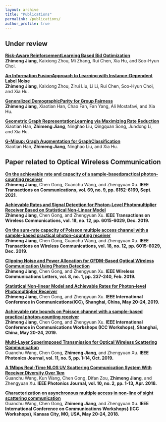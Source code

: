 ```yaml
---
layout: archive
title: "Publications"
permalink: /publications/
author_profile: true
---
```


## Under review
<b>[Risk-Aware ReinforcementLearning Based Bid Optimization](??)
</b><br><b>Zhimeng Jiang</b>, Kaixiong Zhou, Mi Zhang, Rui Chen, Xia Hu, and Soo-Hyun Choi.

<b>[An Information FusionApproach to Learning with Instance-Dependent Label Noise](??)
</b><br><b>Zhimeng Jiang</b>, Kaixiong Zhou, Zirui Liu, Li Li, Rui Chen, Soo-Hyun Choi, and Xia Hu. 

<b>[Generalized DemographicParity for Group Fairness](??)
</b><br><b>Zhimeng Jiang</b>, Xiaotian Han, Chao Fan, Fan Yang, Ali Mostafavi, and Xia Hu. 

<b>[Geometric Graph RepresentationLearning via Maximizing Rate Reduction](??)
</b><br>Xiaotian Han, <b>Zhimeng Jiang</b>, Ninghao Liu, Qingquan Song, Jundong Li, and Xia Hu.


<b>[G-Mixup: Graph  Augmentation  for  GraphClassification](??)
</b><br>Xiaotian Han, <b>Zhimeng Jiang</b>, Ninghao Liu, and Xia Hu. 


## Paper related to Optical Wireless Communication
<b>[On the achievable rate and capacity of a sample-basedpractical photon-counting receiver](https://ieeexplore.ieee.org/abstract/document/9452170)
</b><br><b>Zhimeng Jiang</b>, Chen Gong, Guanchu Wang, and Zhengyuan Xu. <b>IEEE Transactions on Communications, vol. 69, no. 9, pp. 6152-6169, Sept. 2021.</b>

<b>[Achievable Rates and Signal Detection for Photon-Level Photomultiplier Receiver Based on Statistical Non-Linear Model](https://ieeexplore.ieee.org/abstract/document/8845769)
</b><br><b>Zhimeng Jiang</b>, Chen Gong, and Zhengyuan Xu. <b>IEEE Transactions on Wireless Communications, vol. 18, no. 12, pp. 6015-6029, Dec. 2019.</b>

<b>[On the sum-rate capacity of Poisson multiple access channel with a sample-based practical photon-counting receiver](https://ieeexplore.ieee.org/abstract/document/9200897)
</b><br><b>Zhimeng Jiang</b>, Chen Gong, Guanchu Wang, and Zhengyuan Xu. <b>IEEE Transactions on Wireless Communications, vol. 18, no. 12, pp. 6015-6029, Dec. 2019.</b>

<b>[Clipping Noise and Power Allocation for OFDM-Based Optical Wireless Communication Using Photon Detection](https://ieeexplore.ieee.org/document/8453026/)
</b><br><b>Zhimeng Jiang</b>, Chen Gong, and Zhengyuan Xu. <b>IEEE Wireless Communications Letters, vol. 8, no. 1, pp. 237-240, Feb. 2019.</b>

<b>[Statistical Non-linear Model and Achievable Rates for Photon-level Photomultiplier Receiver](https://ieeexplore.ieee.org/abstract/document/8761763)
</b><br><b>Zhimeng Jiang</b>, Chen Gong, and Zhengyuan Xu. <b>IEEE International Conference in Communications(ICC), Shanghai, China, May 20-24, 2019.</b>

<b>[Achievable rate bounds on Poisson channel with a sample-based practical photon-counting receiver](https://ieeexplore.ieee.org/abstract/document/8757168)
</b><br><b>Zhimeng Jiang</b>, Chen Gong, and Zhengyuan Xu. <b>IEEE International Conference in Communications Workshops (ICC Workshops), Shanghai, China, May 20-24, 2019.</b>

<b>[Multi-Layer Superimposed Transmission for Optical Wireless Scattering Communication](https://ieeexplore.ieee.org/abstract/document/8845642)
</b><br>Guanchu Wang, Chen Gong, <b>Zhimeng Jiang</b>, and Zhengyuan Xu. <b>IEEE Photonics Journal, vol. 11, no. 5, pp. 1-14, Oct. 2019.</b>

<b>[A 1Mbps Real-Time NLOS UV Scattering Communication System With Receiver Diversity Over 1km](https://ieeexplore.ieee.org/stamp/stamp.jsp?tp=&arnumber=8332484&tag=1)
</b><br>Guanchu Wang, Kun Wang, Chen Gong, Difan Zou, <b>Zhimeng Jiang</b>, and Zhengyuan Xu. <b>IEEE Photonics Journal, vol. 10, no. 2, pp. 1-13, Apr. 2018.</b>

<b>[Characterization on asynchronous multiple access in non-line of sight scattering communication](https://ieeexplore.ieee.org/abstract/document/8403738)
</b><br>Guanchu Wang, Chen Gong, <b>Zhimeng Jiang</b>, and Zhengyuan Xu. <b>IEEE International Conference on Communications Workshops} (ICC Workshops), Kansas City, MO, USA, May 20-24, 2018.</b>